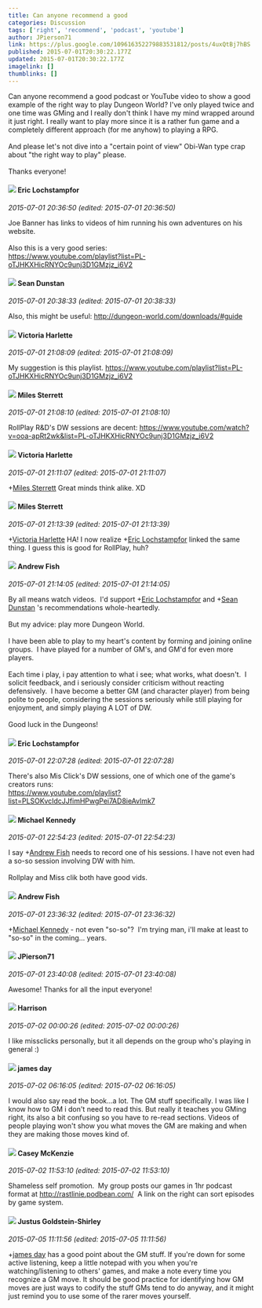 ```yaml
---
title: Can anyone recommend a good
categories: Discussion
tags: ['right', 'recommend', 'podcast', 'youtube']
author: JPierson71
link: https://plus.google.com/109616352279883531812/posts/4uxQtBj7hBS
published: 2015-07-01T20:30:22.177Z
updated: 2015-07-01T20:30:22.177Z
imagelink: []
thumblinks: []
---
```


Can anyone recommend a good podcast or YouTube video to show a good example of the right way to play Dungeon World? I&#39;ve only played twice and one time was GMing and I really don&#39;t think I have my mind wrapped around it just right. I really want to play more since it is a rather fun game and a completely different approach (for me anyhow) to playing a RPG. <br /><br />And please let&#39;s not dive into a &quot;certain point of view&quot; Obi-Wan type crap about &quot;the right way to play&quot; please. <br /><br />Thanks everyone!
<div id='comment z12awplrylv0vxgkr23be3xayrrevp02y'>
  <h4><img src='{{site.baseurl}}//images/avatars/104811112088336879051_photo.jpg'> Eric Lochstampfor</h4>
      <p><cite>2015-07-01 20:36:50 (edited: 2015-07-01 20:36:50)</cite></p>
        <p>Joe Banner has links to videos of him running his own adventures on his website.<br /><br />Also this is a very good series:<br /><a href="https://www.youtube.com/playlist?list=PL-oTJHKXHicRNYOc9unj3D1GMzjz_i6V2" class="ot-anchor">https://www.youtube.com/playlist?list=PL-oTJHKXHicRNYOc9unj3D1GMzjz_i6V2</a></p>
</div>
        

<div id='comment z12awplrylv0vxgkr23be3xayrrevp02y'>
  <h4><img src='{{site.baseurl}}//images/avatars/109563461718222144273_photo.jpg'> Sean Dunstan</h4>
      <p><cite>2015-07-01 20:38:33 (edited: 2015-07-01 20:38:33)</cite></p>
        <p>Also, this might be useful: <a href="http://dungeon-world.com/downloads/#guide" class="ot-anchor">http://dungeon-world.com/downloads/#guide</a></p>
</div>
        

<div id='comment z12awplrylv0vxgkr23be3xayrrevp02y'>
  <h4><img src='{{site.baseurl}}//images/avatars/100729831095497767250_photo.jpg'> Victoria Harlette</h4>
      <p><cite>2015-07-01 21:08:09 (edited: 2015-07-01 21:08:09)</cite></p>
        <p>My suggestion is this playlist. <a href="https://www.youtube.com/playlist?list=PL-oTJHKXHicRNYOc9unj3D1GMzjz_i6V2" class="ot-anchor">https://www.youtube.com/playlist?list=PL-oTJHKXHicRNYOc9unj3D1GMzjz_i6V2</a></p>
</div>
        

<div id='comment z12awplrylv0vxgkr23be3xayrrevp02y'>
  <h4><img src='{{site.baseurl}}//images/avatars/118263373034903528037_photo.jpg'> Miles Sterrett</h4>
      <p><cite>2015-07-01 21:08:10 (edited: 2015-07-01 21:08:10)</cite></p>
        <p>RollPlay R&amp;D&#39;s DW sessions are decent: <a href="https://www.youtube.com/watch?v=ooa-apRt2wk&amp;list=PL-oTJHKXHicRNYOc9unj3D1GMzjz_i6V2" class="ot-anchor">https://www.youtube.com/watch?v=ooa-apRt2wk&amp;list=PL-oTJHKXHicRNYOc9unj3D1GMzjz_i6V2</a></p>
</div>
        

<div id='comment z12awplrylv0vxgkr23be3xayrrevp02y'>
  <h4><img src='{{site.baseurl}}//images/avatars/100729831095497767250_photo.jpg'> Victoria Harlette</h4>
      <p><cite>2015-07-01 21:11:07 (edited: 2015-07-01 21:11:07)</cite></p>
        <p><span class="proflinkWrapper"><span class="proflinkPrefix">+</span><a class="proflink" href="https://plus.google.com/118263373034903528037" oid="118263373034903528037">Miles Sterrett</a></span> Great minds think alike. XD</p>
</div>
        

<div id='comment z12awplrylv0vxgkr23be3xayrrevp02y'>
  <h4><img src='{{site.baseurl}}//images/avatars/118263373034903528037_photo.jpg'> Miles Sterrett</h4>
      <p><cite>2015-07-01 21:13:39 (edited: 2015-07-01 21:13:39)</cite></p>
        <p><span class="proflinkWrapper"><span class="proflinkPrefix">+</span><a class="proflink" href="https://plus.google.com/100729831095497767250" oid="100729831095497767250">Victoria Harlette</a></span> HA! I now realize <span class="proflinkWrapper"><span class="proflinkPrefix">+</span><a class="proflink" href="https://plus.google.com/104811112088336879051" oid="104811112088336879051">Eric Lochstampfor</a></span> linked the same thing. I guess this is good for RollPlay, huh?</p>
</div>
        

<div id='comment z12awplrylv0vxgkr23be3xayrrevp02y'>
  <h4><img src='{{site.baseurl}}//images/avatars/109840962456887986459_photo.jpg'> Andrew Fish</h4>
      <p><cite>2015-07-01 21:14:05 (edited: 2015-07-01 21:14:05)</cite></p>
        <p>By all means watch videos.  I&#39;d support <span class="proflinkWrapper"><span class="proflinkPrefix">+</span><a class="proflink" href="https://plus.google.com/104811112088336879051" oid="104811112088336879051">Eric Lochstampfor</a></span> and <span class="proflinkWrapper"><span class="proflinkPrefix">+</span><a class="proflink" href="https://plus.google.com/109563461718222144273" oid="109563461718222144273">Sean Dunstan</a></span> &#39;s recommendations whole-heartedly.<br /><br />But my advice: play more Dungeon World.<br /><br />I have been able to play to my heart&#39;s content by forming and joining online groups.  I have played for a number of GM&#39;s, and GM&#39;d for even more players.<br /><br />Each time i play, i pay attention to what i see; what works, what doesn&#39;t.  I solicit feedback, and i seriously consider criticism without reacting defensively.  I have become a better GM (and character player) from being polite to people, considering the sessions seriously while still playing for enjoyment, and simply playing A LOT of DW.<br /><br />Good luck in the Dungeons!</p>
</div>
        

<div id='comment z12awplrylv0vxgkr23be3xayrrevp02y'>
  <h4><img src='{{site.baseurl}}//images/avatars/104811112088336879051_photo.jpg'> Eric Lochstampfor</h4>
      <p><cite>2015-07-01 22:07:28 (edited: 2015-07-01 22:07:28)</cite></p>
        <p>There&#39;s also Mis Click&#39;s DW sessions, one of which one of the game&#39;s creators runs:<br /><a href="https://www.youtube.com/playlist?list=PLSOKvcIdcJJfimHPwgPei7AD8ieAvlmk7" class="ot-anchor">https://www.youtube.com/playlist?list=PLSOKvcIdcJJfimHPwgPei7AD8ieAvlmk7</a></p>
</div>
        

<div id='comment z12awplrylv0vxgkr23be3xayrrevp02y'>
  <h4><img src='{{site.baseurl}}//images/avatars/102592242114005044951_photo.jpg'> Michael Kennedy</h4>
      <p><cite>2015-07-01 22:54:23 (edited: 2015-07-01 22:54:23)</cite></p>
        <p>I say <span class="proflinkWrapper"><span class="proflinkPrefix">+</span><a class="proflink" href="https://plus.google.com/109840962456887986459" oid="109840962456887986459">Andrew Fish</a></span>​ needs to record one of his sessions. I have not even had a so-so session involving DW with him. <br /><br />Rollplay and Miss clik both have good vids.</p>
</div>
        

<div id='comment z12awplrylv0vxgkr23be3xayrrevp02y'>
  <h4><img src='{{site.baseurl}}//images/avatars/109840962456887986459_photo.jpg'> Andrew Fish</h4>
      <p><cite>2015-07-01 23:36:32 (edited: 2015-07-01 23:36:32)</cite></p>
        <p><span class="proflinkWrapper"><span class="proflinkPrefix">+</span><a class="proflink" href="https://plus.google.com/102592242114005044951" oid="102592242114005044951">Michael Kennedy</a></span> - not even &quot;so-so&quot;?  I&#39;m trying man, i&#39;ll make at least to &quot;so-so&quot; in the coming... years.</p>
</div>
        

<div id='comment z12awplrylv0vxgkr23be3xayrrevp02y'>
  <h4><img src='{{site.baseurl}}//images/avatars/109616352279883531812_photo.jpg'> JPierson71</h4>
      <p><cite>2015-07-01 23:40:08 (edited: 2015-07-01 23:40:08)</cite></p>
        <p>Awesome! Thanks for all the input everyone!</p>
</div>
        

<div id='comment z12awplrylv0vxgkr23be3xayrrevp02y'>
  <h4><img src='{{site.baseurl}}//images/avatars/114186342843586498680_photo.jpg'> Harrison</h4>
      <p><cite>2015-07-02 00:00:26 (edited: 2015-07-02 00:00:26)</cite></p>
        <p>I like missclicks personally, but it all depends on the group who&#39;s playing in general :)</p>
</div>
        

<div id='comment z12awplrylv0vxgkr23be3xayrrevp02y'>
  <h4><img src='{{site.baseurl}}//images/avatars/102471828307590489125_photo.jpg'> james day</h4>
      <p><cite>2015-07-02 06:16:05 (edited: 2015-07-02 06:16:05)</cite></p>
        <p>I would also say read the book...a lot. The GM stuff specifically. I was like I know how to GM i don&#39;t need to read this. But really it teaches you GMing right, its also a bit confusing so you have to re-read sections. Videos of people playing won&#39;t show you what moves the GM are making and when they are making those moves kind of.</p>
</div>
        

<div id='comment z12awplrylv0vxgkr23be3xayrrevp02y'>
  <h4><img src='{{site.baseurl}}//images/avatars/107341309298688522790_photo.jpg'> Casey McKenzie</h4>
      <p><cite>2015-07-02 11:53:10 (edited: 2015-07-02 11:53:10)</cite></p>
        <p>Shameless self promotion.  My group posts our games in 1hr podcast format at <a href="http://rastlinie.podbean.com/" class="ot-anchor">http://rastlinie.podbean.com/</a>  A link on the right can sort episodes by game system.</p>
</div>
        

<div id='comment z12awplrylv0vxgkr23be3xayrrevp02y'>
  <h4><img src='{{site.baseurl}}//images/avatars/103281743953109812860_photo.jpg'> Justus Goldstein-Shirley</h4>
      <p><cite>2015-07-05 11:11:56 (edited: 2015-07-05 11:11:56)</cite></p>
        <p><span class="proflinkWrapper"><span class="proflinkPrefix">+</span><a class="proflink" href="https://plus.google.com/102471828307590489125" oid="102471828307590489125">james day</a></span> has a good point about the GM stuff. If you&#39;re down for some active listening, keep a little notepad with you when you&#39;re watching/listening to others&#39; games, and make a note every time you recognize a GM move. It should be good practice for identifying how GM moves are just ways to codify the stuff GMs tend to do anyway, and it might just remind you to use some of the rarer moves yourself.</p>
</div>
        